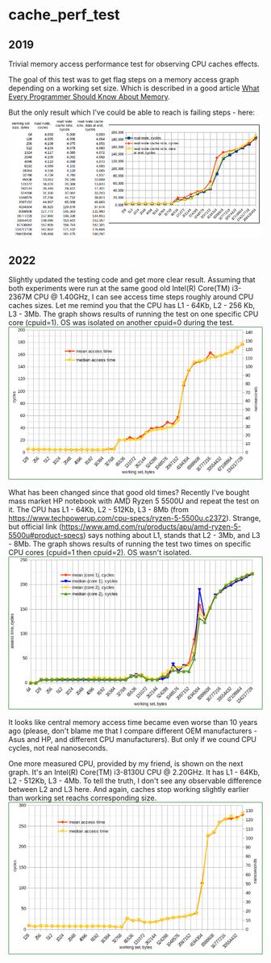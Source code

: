 # cache_perf_test

## 2019
Trivial memory access performance test for observing CPU caches effects.

The goal of this test was to get flag steps on a memory access graph depending on a working set
size. Which is described in a good article [What Every Programmer Should Know About
Memory](https://people.freebsd.org/~lstewart/articles/cpumemory.pdf).

But the only result which I've could be able to reach is failing steps - here:
![graph1](graph-20190419-intel_i3_2367M.png)

## 2022
Slightly updated the testing code and get more clear result. Assuming that both experiments were run
at the same good old Intel(R) Core(TM) i3-2367M CPU @ 1.40GHz, I can see access time steps roughly
around CPU caches sizes. Let me remind you that the CPU has L1 - 64Kb, L2 - 256 Kb, L3 - 3Mb. The
graph shows results of running the test on one specific CPU core (cpuid=1). OS was isolated on
another cpuid=0 during the test.
![graph2](graph-20220209-intel_i3_2367M.png)

What has been changed since that good old times? Recently I've bought mass market HP notebook with
AMD Ryzen 5 5500U and repeat the test on it. The CPU has L1 - 64Kb, L2 - 512Kb, L3 - 8Mb (from
https://www.techpowerup.com/cpu-specs/ryzen-5-5500u.c2372).  Strange, but official link
(https://www.amd.com/ru/products/apu/amd-ryzen-5-5500u#product-specs) says nothing about L1, stands
that L2 - 3Mb, and L3 - 8Mb. The graph shows results of running the test two times on specific CPU
cores (cpuid=1 then cpuid=2). OS wasn't isolated.
![graph3](graph-20220206-amd_ryzen_5_5500U.png)

It looks like central memory access time became even worse than 10 years ago (please, don't blame
me that I compare different OEM manufacturers - Asus and HP, and different CPU manufacturers). But only
if we cound CPU cycles, not real nanoseconds.

One more measured CPU, provided by my friend, is shown on the next graph. It's an Intel(R) Core(TM)
i3-8130U CPU @ 2.20GHz. It has L1 - 64Kb, L2 - 512Kb, L3 - 4Mb. To tell the truth, I don't see any
observable difference between L2 and L3 here. And again, caches stop working slightly earlier than
working set reachs corresponding size.
![graph4](graph-20220209-intel_i3_8130U.png)

